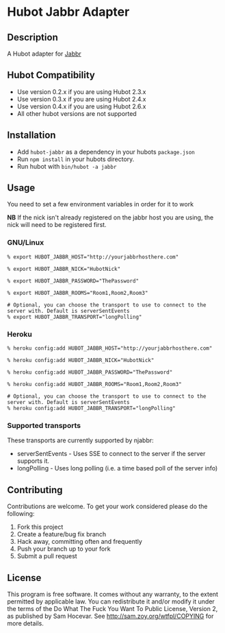 # Hubot Jabbr Adapter

## Description

A Hubot adapter for [Jabbr](http://jabbr.net)

## Hubot Compatibility

* Use version 0.2.x if you are using Hubot 2.3.x
* Use version 0.3.x if you are using Hubot 2.4.x
* Use version 0.4.x if you are using Hubot 2.6.x
* All other hubot versions are not supported

## Installation

* Add `hubot-jabbr` as a dependency in your hubots `package.json`
* Run `npm install` in your hubots directory.
* Run hubot with `bin/hubot -a jabbr`

## Usage

You need to set a few environment variables in order for it to work

**NB** If the nick isn't already registered on the jabbr host you are using, 
the nick will need to be registered first.

### GNU/Linux

    % export HUBOT_JABBR_HOST="http://yourjabbrhosthere.com"

    % export HUBOT_JABBR_NICK="HubotNick"

    % export HUBOT_JABBR_PASSWORD="ThePassword"

    % export HUBOT_JABBR_ROOMS="Room1,Room2,Room3"

    # Optional, you can choose the transport to use to connect to the server with. Default is serverSentEvents
    % export HUBOT_JABBR_TRANSPORT="longPolling"

### Heroku

    % heroku config:add HUBOT_JABBR_HOST="http://yourjabbrhosthere.com"

    % heroku config:add HUBOT_JABBR_NICK="HubotNick"

    % heroku config:add HUBOT_JABBR_PASSWORD="ThePassword"

    % heroku config:add HUBOT_JABBR_ROOMS="Room1,Room2,Room3"

    # Optional, you can choose the transport to use to connect to the server with. Default is serverSentEvents
    % heroku config:add HUBOT_JABBR_TRANSPORT="longPolling"


### Supported transports

These transports are currently supported by njabbr:

* serverSentEvents - Uses SSE to connect to the server if the server supports it.
* longPolling - Uses long polling (i.e. a time based poll of the server info)

## Contributing

Contributions are welcome. To get your work considered please do the following:

1. Fork this project
2. Create a feature/bug fix branch
3. Hack away, committing often and frequently
4. Push your branch up to your fork
5. Submit a pull request

## License

This program is free software. It comes without any warranty, to
the extent permitted by applicable law. You can redistribute it
and/or modify it under the terms of the Do What The Fuck You Want
To Public License, Version 2, as published by Sam Hocevar. See
http://sam.zoy.org/wtfpl/COPYING for more details. 
